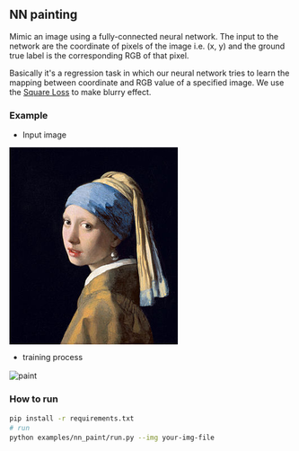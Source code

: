 ## NN painting
Mimic an image using a fully-connected neural network. The input to the network are the coordinate of pixels of the image i.e. (x, y) and the ground true label is the corresponding RGB of that pixel.

Basically it's a regression task in which our neural network tries to learn the mapping between coordinate and RGB value of a specified image. We use the [Square Loss](https://en.wikipedia.org/wiki/Mean_squared_error) to make blurry effect.

### Example

- Input image

<img src="test-img.jpg"  alt="paint" align=center referrerPolicy="no-referrer"/>

- training process

<img src="https://tva1.sinaimg.cn/large/006y8mN6gy1g7j78286rng308c09r7wi.gif"  alt="paint" align=center referrerPolicy="no-referrer"/>

### How to run

```bash
pip install -r requirements.txt
# run
python examples/nn_paint/run.py --img your-img-file
```


